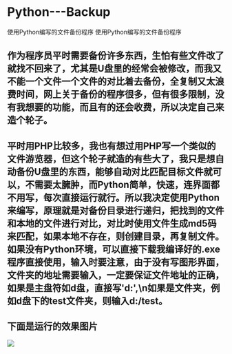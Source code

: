 # Python---Backup
使用Python编写的文件备份程序
使用Python编写的文件备份程序

## 作为程序员平时需要备份许多东西，生怕有些文件改了就找不回来了，尤其是U盘里的经常会被修改，而我又不能一个文件一个文件的对比着去备份，全复制又太浪费时间，网上关于备份的程序很多，但有很多限制，没有我想要的功能，而且有的还会收费，所以决定自己来造个轮子。

## 平时用PHP比较多，我也有想过用PHP写一个类似的文件游览器，但这个轮子就造的有些大了，我只是想自动备份U盘里的东西，能够自动对比匹配目标文件就可以，不需要太臃肿，而Python简单，快速，连界面都不用写，每次直接运行就行。所以我决定使用Python来编写，原理就是对备份目录进行递归，把找到的文件和本地的文件进行对比，对比时使用文件生成md5码来匹配，如果本地不存在，则创建目录，再复制文件。如果没有Python环境，可以直接下载我编译好的.exe程序直接使用，输入时要注意，由于没有写图形界面，文件夹的地址需要输入，一定要保证文件地址的正确，如果是主盘符如d盘，直接写'd:',\n如果是文件夹，例如d盘下的test文件夹，则输入d:/test。

## 下面是运行的效果图片
![](http://blog-1252406596.costj.myqcloud.com/blog/python40.jpg)

